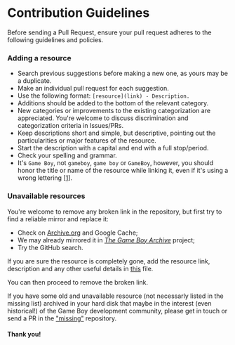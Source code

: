 # Contribution Guidelines

Before sending a Pull Request, ensure your pull request adheres to the following guidelines and policies.

### Adding a resource

- Search previous suggestions before making a new one, as yours may be a duplicate.
- Make an individual pull request for each suggestion.
- Use the following format: `[resource](link) - Description.`
- Additions should be added to the bottom of the relevant category.
- New categories or improvements to the existing categorization are appreciated. You're welcome to discuss discrimination and categorization criteria in Issues/PRs.
- Keep descriptions short and simple, but descriptive, pointing out the particularities or major features of the resource.
- Start the description with a capital and end with a full stop/period.
- Check your spelling and grammar.
- It's `Game Boy`, not `gameboy`, `game boy` or `GameBoy`, however, you should honor the title or name of the resource while linking it, even if it's using a wrong lettering \[[1](https://github.com/avivace/awesome-gbdev/issues/34)\].

### Unavailable resources

You're welcome to remove any broken link in the repository, but first try to find a reliable mirror and replace it:

- Check on [Archive.org](https://archive.org/) and Google Cache;
- We may already mirrored it in [*The Game Boy Archive*](https://github.com/gb-archive/core) project;
- Try the GitHub search.

If you are sure the resource is completely gone, add the resource link, description and any other useful details in [this](https://github.com/gb-archive/missing) file.

You can then proceed to remove the broken link.

If you have some old and unavailable resource (not necessarly listed in the missing list) archived in your hard disk that maybe in the interest (even historical!) of the Game Boy development community, please get in touch or send a PR in the ["missing"](https://github.com/gb-archive/missing) repository.

#### Thank you!

